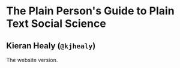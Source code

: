 # The Plain Person's Guide to Plain Text Social Science
## Kieran Healy (`@kjhealy`)

The website version. 

